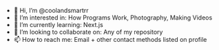 - 👋 Hi, I’m @coolandsmartrr
- 👀 I’m interested in: How Programs Work, Photography, Making Videos
- 🌱 I’m currently learning: Next.js
- 💞️ I’m looking to collaborate on: Any of my repository
- 📫 How to reach me: Email + other contact methods listed on profile

<!---
coolandsmartrr/coolandsmartrr is a ✨ special ✨ repository because its `README.md` (this file) appears on your GitHub profile.
You can click the Preview link to take a look at your changes.
--->
